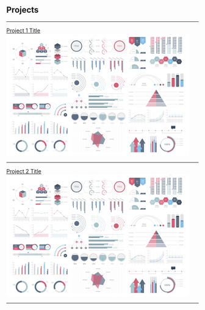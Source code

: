 ## Projects

--- 

[Project 1 Title](/Vints)
<img src="images/dummy_thumbnail.jpg?raw=true"/>

---
[Project 2 Title](/Bachelor)
<img src="images/dummy_thumbnail.jpg?raw=true"/>

---
